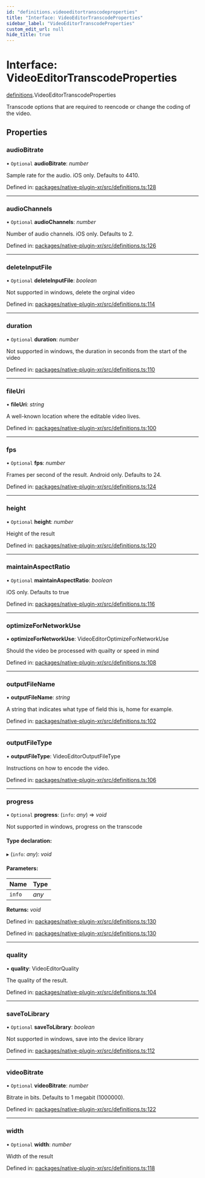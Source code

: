 ```yaml
---
id: "definitions.videoeditortranscodeproperties"
title: "Interface: VideoEditorTranscodeProperties"
sidebar_label: "VideoEditorTranscodeProperties"
custom_edit_url: null
hide_title: true
---
```


# Interface: VideoEditorTranscodeProperties

[definitions](../modules/definitions.md).VideoEditorTranscodeProperties

Transcode options that are required to reencode or change the coding of the video.

## Properties

### audioBitrate

• `Optional` **audioBitrate**: *number*

Sample rate for the audio. iOS only. Defaults to 4410.

Defined in: [packages/native-plugin-xr/src/definitions.ts:128](https://github.com/xr3ngine/xr3ngine/blob/a16a45d7e/packages/native-plugin-xr/src/definitions.ts#L128)

___

### audioChannels

• `Optional` **audioChannels**: *number*

Number of audio channels. iOS only. Defaults to 2.

Defined in: [packages/native-plugin-xr/src/definitions.ts:126](https://github.com/xr3ngine/xr3ngine/blob/a16a45d7e/packages/native-plugin-xr/src/definitions.ts#L126)

___

### deleteInputFile

• `Optional` **deleteInputFile**: *boolean*

Not supported in windows, delete the orginal video

Defined in: [packages/native-plugin-xr/src/definitions.ts:114](https://github.com/xr3ngine/xr3ngine/blob/a16a45d7e/packages/native-plugin-xr/src/definitions.ts#L114)

___

### duration

• `Optional` **duration**: *number*

Not supported in windows, the duration in seconds from the start of the video

Defined in: [packages/native-plugin-xr/src/definitions.ts:110](https://github.com/xr3ngine/xr3ngine/blob/a16a45d7e/packages/native-plugin-xr/src/definitions.ts#L110)

___

### fileUri

• **fileUri**: *string*

A well-known location where the editable video lives.

Defined in: [packages/native-plugin-xr/src/definitions.ts:100](https://github.com/xr3ngine/xr3ngine/blob/a16a45d7e/packages/native-plugin-xr/src/definitions.ts#L100)

___

### fps

• `Optional` **fps**: *number*

Frames per second of the result. Android only. Defaults to 24.

Defined in: [packages/native-plugin-xr/src/definitions.ts:124](https://github.com/xr3ngine/xr3ngine/blob/a16a45d7e/packages/native-plugin-xr/src/definitions.ts#L124)

___

### height

• `Optional` **height**: *number*

Height of the result

Defined in: [packages/native-plugin-xr/src/definitions.ts:120](https://github.com/xr3ngine/xr3ngine/blob/a16a45d7e/packages/native-plugin-xr/src/definitions.ts#L120)

___

### maintainAspectRatio

• `Optional` **maintainAspectRatio**: *boolean*

iOS only. Defaults to true

Defined in: [packages/native-plugin-xr/src/definitions.ts:116](https://github.com/xr3ngine/xr3ngine/blob/a16a45d7e/packages/native-plugin-xr/src/definitions.ts#L116)

___

### optimizeForNetworkUse

• **optimizeForNetworkUse**: VideoEditorOptimizeForNetworkUse

Should the video be processed with quailty or speed in mind

Defined in: [packages/native-plugin-xr/src/definitions.ts:108](https://github.com/xr3ngine/xr3ngine/blob/a16a45d7e/packages/native-plugin-xr/src/definitions.ts#L108)

___

### outputFileName

• **outputFileName**: *string*

A string that indicates what type of field this is, home for example.

Defined in: [packages/native-plugin-xr/src/definitions.ts:102](https://github.com/xr3ngine/xr3ngine/blob/a16a45d7e/packages/native-plugin-xr/src/definitions.ts#L102)

___

### outputFileType

• **outputFileType**: VideoEditorOutputFileType

Instructions on how to encode the video.

Defined in: [packages/native-plugin-xr/src/definitions.ts:106](https://github.com/xr3ngine/xr3ngine/blob/a16a45d7e/packages/native-plugin-xr/src/definitions.ts#L106)

___

### progress

• `Optional` **progress**: (`info`: *any*) => *void*

Not supported in windows, progress on the transcode

#### Type declaration:

▸ (`info`: *any*): *void*

#### Parameters:

Name | Type |
:------ | :------ |
`info` | *any* |

**Returns:** *void*

Defined in: [packages/native-plugin-xr/src/definitions.ts:130](https://github.com/xr3ngine/xr3ngine/blob/a16a45d7e/packages/native-plugin-xr/src/definitions.ts#L130)

Defined in: [packages/native-plugin-xr/src/definitions.ts:130](https://github.com/xr3ngine/xr3ngine/blob/a16a45d7e/packages/native-plugin-xr/src/definitions.ts#L130)

___

### quality

• **quality**: VideoEditorQuality

The quality of the result.

Defined in: [packages/native-plugin-xr/src/definitions.ts:104](https://github.com/xr3ngine/xr3ngine/blob/a16a45d7e/packages/native-plugin-xr/src/definitions.ts#L104)

___

### saveToLibrary

• `Optional` **saveToLibrary**: *boolean*

Not supported in windows, save into the device library

Defined in: [packages/native-plugin-xr/src/definitions.ts:112](https://github.com/xr3ngine/xr3ngine/blob/a16a45d7e/packages/native-plugin-xr/src/definitions.ts#L112)

___

### videoBitrate

• `Optional` **videoBitrate**: *number*

Bitrate in bits. Defaults to 1 megabit (1000000).

Defined in: [packages/native-plugin-xr/src/definitions.ts:122](https://github.com/xr3ngine/xr3ngine/blob/a16a45d7e/packages/native-plugin-xr/src/definitions.ts#L122)

___

### width

• `Optional` **width**: *number*

Width of the result

Defined in: [packages/native-plugin-xr/src/definitions.ts:118](https://github.com/xr3ngine/xr3ngine/blob/a16a45d7e/packages/native-plugin-xr/src/definitions.ts#L118)
